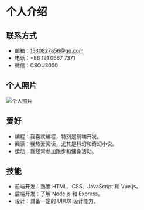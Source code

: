 # 个人介绍

## 联系方式

- 邮箱：[1530827856@qq.com](1530827856@qq.com)
- 电话：+86 191 0667 7371
- 微信：CSOU3000

## 个人照片

![个人照片](https://csheng-heisenberg.oss-cn-beijing.aliyuncs.com/CS.png)

## 爱好

- 编程：我喜欢编程，特别是前端开发。
- 阅读：我热爱阅读，尤其是科幻和奇幻小说。
- 运动：我经常参加跑步和健身活动。

## 技能

- 前端开发：熟悉 HTML、CSS、JavaScript 和 Vue.js。
- 后端开发：了解 Node.js 和 Express。
- 设计：具备一定的 UI/UX 设计能力。

